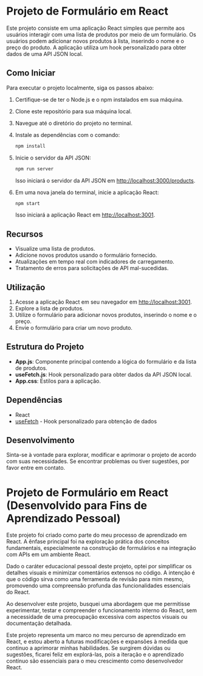 # Projeto de Formulário em React

Este projeto consiste em uma aplicação React simples que permite aos usuários interagir com uma lista de produtos por meio de um formulário. Os usuários podem adicionar novos produtos à lista, inserindo o nome e o preço do produto. A aplicação utiliza um hook personalizado para obter dados de uma API JSON local.

## Como Iniciar

Para executar o projeto localmente, siga os passos abaixo:

1. Certifique-se de ter o Node.js e o npm instalados em sua máquina.
2. Clone este repositório para sua máquina local.
3. Navegue até o diretório do projeto no terminal.
4. Instale as dependências com o comando:

   ```bash
   npm install
   ```

5. Inicie o servidor da API JSON:

   ```bash
   npm run server
   ```

   Isso iniciará o servidor da API JSON em [http://localhost:3000/products](http://localhost:3000/products).

6. Em uma nova janela do terminal, inicie a aplicação React:

   ```bash
   npm start
   ```

   Isso iniciará a aplicação React em [http://localhost:3001](http://localhost:3001).

## Recursos

- Visualize uma lista de produtos.
- Adicione novos produtos usando o formulário fornecido.
- Atualizações em tempo real com indicadores de carregamento.
- Tratamento de erros para solicitações de API mal-sucedidas.

## Utilização

1. Acesse a aplicação React em seu navegador em [http://localhost:3001](http://localhost:3001).
2. Explore a lista de produtos.
3. Utilize o formulário para adicionar novos produtos, inserindo o nome e o preço.
4. Envie o formulário para criar um novo produto.

## Estrutura do Projeto

- **App.js**: Componente principal contendo a lógica do formulário e da lista de produtos.
- **useFetch.js**: Hook personalizado para obter dados da API JSON local.
- **App.css**: Estilos para a aplicação.

## Dependências

- React
- [useFetch](./src/hook/useFetch.js) - Hook personalizado para obtenção de dados

## Desenvolvimento

Sinta-se à vontade para explorar, modificar e aprimorar o projeto de acordo com suas necessidades. Se encontrar problemas ou tiver sugestões, por favor entre em contato.

# Projeto de Formulário em React (Desenvolvido para Fins de Aprendizado Pessoal)

Este projeto foi criado como parte do meu processo de aprendizado em React. A ênfase principal foi na exploração prática dos conceitos fundamentais, especialmente na construção de formulários e na integração com APIs em um ambiente React.

Dado o caráter educacional pessoal deste projeto, optei por simplificar os detalhes visuais e minimizar comentários extensos no código. A intenção é que o código sirva como uma ferramenta de revisão para mim mesmo, promovendo uma compreensão profunda das funcionalidades essenciais do React.

Ao desenvolver este projeto, busquei uma abordagem que me permitisse experimentar, testar e compreender o funcionamento interno do React, sem a necessidade de uma preocupação excessiva com aspectos visuais ou documentação detalhada.

Este projeto representa um marco no meu percurso de aprendizado em React, e estou aberto a futuras modificações e expansões à medida que continuo a aprimorar minhas habilidades. Se surgirem dúvidas ou sugestões, ficarei feliz em explorá-las, pois a iteração e o aprendizado contínuo são essenciais para o meu crescimento como desenvolvedor React.
